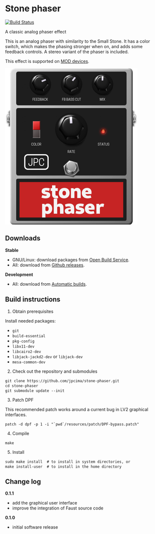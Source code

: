 # Stone phaser

[![Build Status](https://travis-ci.com/jpcima/stone-phaser.svg?branch=master)](https://travis-ci.com/jpcima/stone-phaser)

A classic analog phaser effect

This is an analog phaser with similarity to the Small Stone. It has a color switch, which makes the phasing stronger when on, and adds some feedback controls. A stereo variant of the phaser is included.

This effect is supported on [MOD devices](https://www.moddevices.com/).

![screenshot](modgui/stone-phaser/modgui/screenshot-stone-phaser.png)

## Downloads

**Stable**

- GNU/Linux: download packages from [Open Build Service](https://software.opensuse.org/download.html?project=home%3Ajpcima&package=stone-phaser).
- All: download from [Github releases](https://github.com/jpcima/stone-phaser/releases).

**Development**

- All: download from [Automatic builds](https://github.com/jpcima/stone-phaser/releases/tag/automatic).

## Build instructions

1. Obtain prerequisites

Install needed packages:

- `git`
- `build-essential`
- `pkg-config`
- `libx11-dev`
- `libcairo2-dev`
- `libjack-jackd2-dev` or `libjack-dev`
- `mesa-common-dev`

2. Check out the repository and submodules

```
git clone https://github.com/jpcima/stone-phaser.git
cd stone-phaser
git submodule update --init
```

3. Patch DPF

This recommended patch works around a current bug in LV2 graphical interfaces.

```
patch -d dpf -p 1 -i "`pwd`/resources/patch/DPF-bypass.patch"
```

4. Compile

```
make
```

5. Install

```
sudo make install  # to install in system directories, or
make install-user  # to install in the home directory
``` 

## Change log

**0.1.1**

- add the graphical user interface
- improve the integration of Faust source code

**0.1.0**

- initial software release
